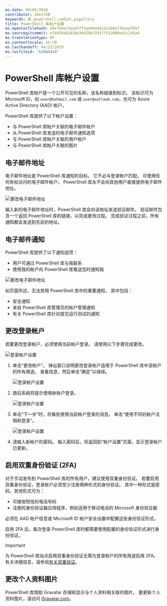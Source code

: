 ```yaml
---
ms.date: 09/05/2018
contributor: JKeithB
keywords: 库,powershell,cmdlet,psgallery
title: PowerShell 库帐户设置
ms.openlocfilehash: ebe784ec5aae5ff3a4d444d12a168ef38aaef65f
ms.sourcegitcommit: e7445ba8203da304286c591ff513900ad1c244a4
ms.translationtype: HT
ms.contentlocale: zh-CN
ms.lasthandoff: 04/23/2019
ms.locfileid: "62084424"
---
```

# <a name="powershell-gallery-account-settings"></a>PowerShell 库帐户设置

PowerShell 库帐户是一个公开可见的名称，该名称链接到标识。 该标识可为 Microsoft ID，如 `user@hotmail.com` 或 `user@outlook.com`，也可为 Azure Active Directory (AAD) 帐户。

PowerShell 库提供了以下帐户设置：

- 与 PowerShell 库帐户关联的电子邮件帐户
- 从 PowerShell 库发送的电子邮件通知选项
- 与 PowerShell 库帐户关联的用户帐户
- 与 PowerShell 库帐户关联的图片

## <a name="email-address"></a>电子邮件地址

电子邮件地址是 PowerShell 库通知的目标。 它不必与登录帐户匹配。 可使用任何有权访问的电子邮件帐户。 PowerShell 库永不会向其他用户直接提供电子邮件地址。

![更改电子邮件地址](../../Images/PSGallery_AcccountEmailAddress.png)

输入新的电子邮件地址时，PowerShell 库会向该地址发送验证邮件。 验证邮件包含一个返回 PowerShell 库的链接，以完成更改过程。 完成验证过程之前，所有通知都会发送到先前的地址。

## <a name="email-notifications"></a>电子邮件通知

PowerShell 库提供了以下通知选项：

- 用户可通过 PowerShell 库与我联系
- 使用我的帐户向 PowerShell 库推送包时通知我

![更改电子邮件地址](../../Images/PSGallery_AccountEmailOptions.png)

如页面所述，无法禁用 PowerShell 库中的重要通知。
其中包括：

- 安全通知
- 来自 PowerShell 库管理员的帐户管理通知
- 有关 PowerShell 库针对提交运行测试的通知

## <a name="change-your-login-account"></a>更改登录帐户

若要更改登录帐户，必须使用当前帐户登录。 请使用以下步骤完成更改。

![登录帐户设置](../../Images/PSGallery_LoginAccountSettings.png)

1. 单击“更改帐户”。 弹出窗口说明更改登录帐户适用于 PowerShell 库中该帐户的所有用途。 查看信息，然后单击“确定”以继续。

   ![登录帐户设置](../../Images/PSGallery_LoginAccountChange-1.png)

2. 随后系统将提示使用新账户登录。

   ![登录帐户设置](../../Images/PSGallery_LoginAccountChange-2.png)

3. 单击“下一步”时，将看到使用当前帐户登录的消息。
   单击“使用不同的帐户注销和登录”。

   ![登录帐户设置](../../Images/PSGallery_LoginAccountChange-3.png)

4. 请输入新帐户的密码。 输入密码后，将返回到“帐户设置”页面，显示登录帐户已更新。


## <a name="enable-two-factor-authentication-2fa"></a>启用双重身份验证 (2FA)

对于手动发布到 PowerShell 库的所有用户，建议使用双重身份验证。 若要启用双重身份验证，登录帐户必须至少注册两种形式的身份验证。 其中一种形式是密码，其他形式可为：

- 可接收短信的电话号码
- 注册的身份验证器应用程序，例如适用于移动电话的 Microsoft 身份验证器

必须在 AAD 帐户信息或 Microsoft ID 帐户安全设置中配置这些身份验证形式。

启用 2FA 后，每次登录 PowerShell 库时都需要使用配置的身份验证形式进行身份验证。

> [!IMPORTANT]
> 为 PowerShell 库站点启用双重身份验证无需为登录帐户的所有用途启用 2FA。 有关详细信息，请参阅[有关双重验证](https://support.microsoft.com/help/12408/microsoft-account-about-two-step-verification)。

## <a name="change-your-profile-picture"></a>更改个人资料图片

PowerShell 库借助 Gravatar 存储和显示与个人资料相关联的图片。 要更新个人资料图片，请访问 [Gravatar.com](http://www.gravatar.com/)。
